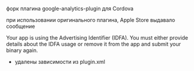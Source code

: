 форк плагина google-analytics-plugin  для Cordova

при использовании оригинального плагина, Apple Store выдавало сообщение

Your app is using the Advertising Identifier (IDFA).
You must either provide details about the IDFA usage or remove it from the app and submit your binary again.



- удалены зависимости из plugin.xml


<source-file src="ios/libAdIdAccess.a" framework="true" />
<framework src="AdSupport.framework" />
